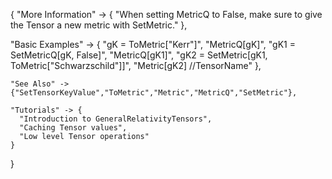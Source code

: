 {
  "More Information" -> {
      "When setting MetricQ to False, make sure to give the Tensor a new metric with SetMetric."
  },

  "Basic Examples" -> {
    "gK = ToMetric[\"Kerr\"]",
    "MetricQ[gK]",
    "gK1 = SetMetricQ[gK, False]",
    "MetricQ[gK1]",
    "gK2 = SetMetric[gK1, ToMetric[\"Schwarzschild\"]]",
    "Metric[gK2] //TensorName"
    },

    "See Also" ->
    {"SetTensorKeyValue","ToMetric","Metric","MetricQ","SetMetric"},

    "Tutorials" -> {
      "Introduction to GeneralRelativityTensors",
      "Caching Tensor values",
      "Low level Tensor operations"
    }

}
